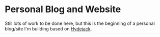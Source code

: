 # Personal Blog and Website

Still lots of work to be done here, but this is the beginning of a personal blog/site I'm building based on [Hydejack](hydejack.com).
